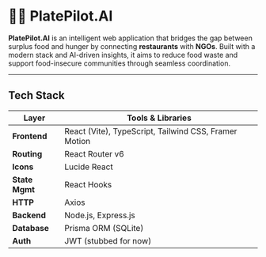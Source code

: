 # 🍛🔄 PlatePilot.AI

**PlatePilot.AI** is an intelligent web application that bridges the gap between surplus food and hunger by connecting **restaurants** with **NGOs**. Built with a modern stack and AI-driven insights, it aims to reduce food waste and support food-insecure communities through seamless coordination.

---

## Tech Stack

| Layer         | Tools & Libraries                                      |
|---------------|--------------------------------------------------------|
| **Frontend**  | React (Vite), TypeScript, Tailwind CSS, Framer Motion  |
| **Routing**   | React Router v6                                        |
| **Icons**     | Lucide React                                           |
| **State Mgmt**| React Hooks                                            |
| **HTTP**      | Axios                                                  |
| **Backend**   | Node.js, Express.js                                    |
| **Database**  | Prisma ORM (SQLite)                                    |
| **Auth**      | JWT (stubbed for now)                                  |